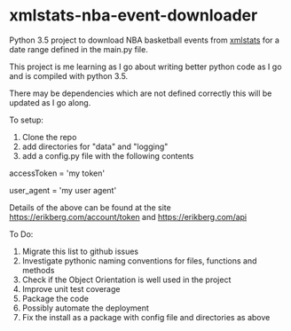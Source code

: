 # xmlstats-nba-event-downloader
Python 3.5 project to download NBA basketball events from [xmlstats](https://erikberg.com/api) for a date range defined in the main.py file.

This project is me learning as I go about writing better python code as I go and is compiled with python 3.5.

There may be dependencies which are not defined correctly this will be updated as I go along.

To setup:

1. Clone the repo
2. add directories for "data" and "logging"
3. add a config.py file with the following contents

accessToken = 'my token'

user_agent = 'my user agent'

Details of the above can be found at the site https://erikberg.com/account/token and https://erikberg.com/api

To Do:

1. Migrate this list to github issues
2. Investigate pythonic naming conventions for files, functions and methods
3. Check if the Object Orientation is well used in the project
4. Improve unit test coverage
5. Package the code
6. Possibly automate the deployment
7. Fix the install as a package with config file and directories as above
